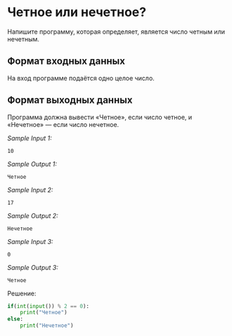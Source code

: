 # Четное или нечетное?

Напишите программу, которая определяет, является число четным или нечетным.

## Формат входных данных
На вход программе подаётся одно целое число.

## Формат выходных данных
Программа должна вывести «Четное», если число четное, и «Нечетное» — если число нечетное.

*Sample Input 1:*
```
10
```

*Sample Output 1:*
```
Четное
```

*Sample Input 2:*
```
17
```

*Sample Output 2:*
```
Нечетное
```

*Sample Input 3:*
```
0
```

*Sample Output 3:*
```
Четное
```

Решение:
```python
if(int(input()) % 2 == 0):
    print("Четное")
else:
    print("Нечетное")
```
